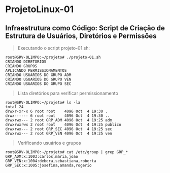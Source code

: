 # ProjetoLinux-01
## Infraestrutura como Código: Script de Criação de Estrutura de Usuários, Diretórios e Permissões

<p></p>

> Executando o script projeto-01.sh: 
````
root@SRV-OLIMPO:~/projeto# ./projeto-01.sh
CRIANDO DIRETORIOS
CRIANDO GRUPOS
APLICANDO PERMISSIONAMENTOS
CRIANDO USUARIOS DO GRUPO ADM
CRIANDO USUARIOS DO GRUPO VEN
CRIANDO USUARIOS DO GRUPO SEC
````
> Lista diretórios para verificar permissionamento
````
root@SRV-OLIMPO:~/projeto# ls -la
total 24
drwxr-xr-x 6 root root    4096 Oct  4 19:30 .
drwx------ 6 root root    4096 Oct  4 19:30 ..
drwxrwx--- 2 root GRP_ADM 4096 Oct  4 19:25 adm
drwxrwxrwx 2 root root    4096 Oct  4 19:25 publico
drwxrwx--- 2 root GRP_SEC 4096 Oct  4 19:25 sec
drwxrwx--- 2 root GRP_VEN 4096 Oct  4 19:25 ven
````

> Verificando usuários e grupos 
````
root@SRV-OLIMPO:~/projeto# cat /etc/group | grep GRP_*
GRP_ADM:x:1003:carlos,maria,joao
GRP_VEN:x:1004:debora,sebastiana,roberta
GRP_SEC:x:1005:josefina,amanda,rogerio
````